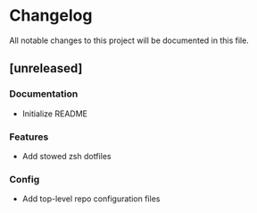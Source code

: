 # Changelog

All notable changes to this project will be documented in this file.

## [unreleased]

### Documentation

- Initialize README

### Features

- Add stowed zsh dotfiles

### Config

- Add top-level repo configuration files

<!-- generated by git-cliff -->
